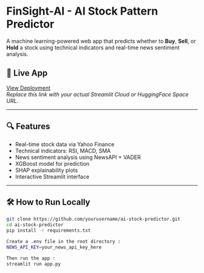 # FinSight-AI - AI Stock Pattern Predictor

A machine learning-powered web app that predicts whether to **Buy**, **Sell**, or **Hold** a stock using technical indicators and real-time news sentiment analysis.

## 🚀 Live App

[View Deployment](https://your-deployment-link)  
_Replace this link with your actual Streamlit Cloud or HuggingFace Space URL._

---

## 🔍 Features

- Real-time stock data via Yahoo Finance
- Technical indicators: RSI, MACD, SMA
- News sentiment analysis using NewsAPI + VADER
- XGBoost model for prediction
- SHAP explainability plots
- Interactive Streamlit interface

---

## 🛠️ How to Run Locally

```bash
git clone https://github.com/yourusername/ai-stock-predictor.git
cd ai-stock-predictor
pip install -r requirements.txt

Create a .env file in the root directory :
NEWS_API_KEY=your_news_api_key_here

Then run the app :
streamlit run app.py
